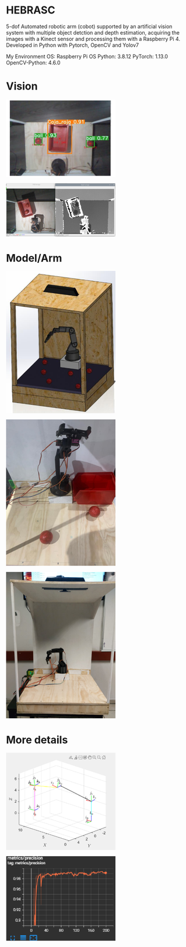 # HEBRASC
5-dof Automated robotic arm (cobot) supported by an artificial vision system with multiple object detction and depth estimation, acquiring the images with a Kinect sensor and processing them with a Raspberry Pi 4. Developed in Python with Pytorch, OpenCV and Yolov7

My Environment OS: Raspberry Pi OS Python: 3.8.12 PyTorch: 1.13.0 OpenCV-Python: 4.6.0 

# Vision
<img
  src="Tests/Detection.png"
  alt="Alt"
  title="Det"
  style="display: inline-block; margin: 0 auto; max-width: 300px">
  
<img
  src="Tests/depth.png"
  alt="Alt 1"
  title="Dep"
  style="display: inline-block; margin: 0 auto; max-width: 300px">
  
  # Model/Arm
<img
  src="CAD MODELS/v2/Arm_V2-1.png"
  alt="Alt 2"
  title="img"
  style="display: inline-block; margin: 0 auto; max-width: 300px">
  
<img
  src="CAD MODELS/v2/ArmV2(physical-1).jpeg"
  alt="Alt 2"
  title="img"
  style="display: inline-block; margin: 0 auto; max-width: 300px">
  
<img
  src="CAD MODELS/v2/ArmV2(physical-2).jpeg"
  alt="Alt 2"
  title="img"
  style="display: inline-block; margin: 0 auto; max-width: 300px">
  
  # More details
 <img
  src="Tests/matlab_view1.png"
  alt="Alt 2"
  title="img"
  style="display: inline-block; margin: 0 auto; max-width: 300px">

 <img
  src="Tests/model_precision.png"
  alt="Alt 2"
  title="img"
  style="display: inline-block; margin: 0 auto; max-width: 300px">
